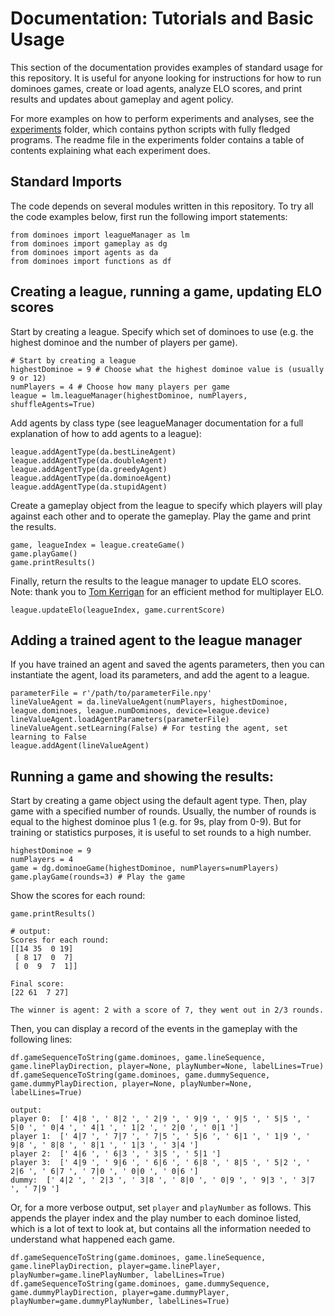 # Documentation: Tutorials and Basic Usage
This section of the documentation provides examples of standard usage for this
repository. It is useful for anyone looking for instructions for how to run
dominoes games, create or load agents, analyze ELO scores, and print 
results and updates about gameplay and agent policy. 

For more examples on how to perform experiments and analyses, see the
[experiments](../experiments) folder, which contains python scripts with fully
fledged programs. The readme file in the experiments folder contains a table 
of contents explaining what each experiment does. 


## Standard Imports
The code depends on several modules written in this repository. To try all the
code examples below, first run the following import statements: 
```
from dominoes import leagueManager as lm
from dominoes import gameplay as dg
from dominoes import agents as da
from dominoes import functions as df
```

## Creating a league, running a game, updating ELO scores
Start by creating a league. Specify which set of dominoes to use (e.g. the
highest dominoe and the number of players per game). 
```
# Start by creating a league
highestDominoe = 9 # Choose what the highest dominoe value is (usually 9 or 12)
numPlayers = 4 # Choose how many players per game
league = lm.leagueManager(highestDominoe, numPlayers, shuffleAgents=True)
```

Add agents by class type (see leagueManager documentation for a full
explanation of how to add agents to a league):
```
league.addAgentType(da.bestLineAgent)
league.addAgentType(da.doubleAgent)
league.addAgentType(da.greedyAgent)
league.addAgentType(da.dominoeAgent)
league.addAgentType(da.stupidAgent)
```

Create a gameplay object from the league to specify which players will play
against each other and to operate the gameplay. Play the game and print the 
results.
```
game, leagueIndex = league.createGame()
game.playGame()
game.printResults()
```

Finally, return the results to the league manager to update ELO scores. Note: 
thank you to [Tom Kerrigan](http://www.tckerrigan.com/Misc/Multiplayer_Elo/) 
for an efficient method for multiplayer ELO. 
```
league.updateElo(leagueIndex, game.currentScore)
```

## Adding a trained agent to the league manager
If you have trained an agent and saved the agents parameters, then you can 
instantiate the agent, load its parameters, and add the agent to a league. 
```
parameterFile = r'/path/to/parameterFile.npy'
lineValueAgent = da.lineValueAgent(numPlayers, highestDominoe, league.dominoes, league.numDominoes, device=league.device)
lineValueAgent.loadAgentParameters(parameterFile)
lineValueAgent.setLearning(False) # For testing the agent, set learning to False
league.addAgent(lineValueAgent)
```

## Running a game and showing the results: 
Start by creating a game object using the default agent type. Then, play game
with a specified number of rounds. Usually, the number of rounds is equal to 
the highest dominoe plus 1 (e.g. for 9s, play from 0-9). But for training or 
statistics purposes, it is useful to set rounds to a high number.
```
highestDominoe = 9
numPlayers = 4
game = dg.dominoeGame(highestDominoe, numPlayers=numPlayers) 
game.playGame(rounds=3) # Play the game 
```

Show the scores for each round: 
```
game.printResults()

# output: 
Scores for each round:
[[14 35  0 19]
 [ 8 17  0  7]
 [ 0  9  7  1]]

Final score:
[22 61  7 27]

The winner is agent: 2 with a score of 7, they went out in 2/3 rounds.
```

Then, you can display a record of the events in the gameplay with the
following lines: 
```
df.gameSequenceToString(game.dominoes, game.lineSequence, game.linePlayDirection, player=None, playNumber=None, labelLines=True)
df.gameSequenceToString(game.dominoes, game.dummySequence, game.dummyPlayDirection, player=None, playNumber=None, labelLines=True) 

output:
player 0:  [' 4|8 ', ' 8|2 ', ' 2|9 ', ' 9|9 ', ' 9|5 ', ' 5|5 ', ' 5|0 ', ' 0|4 ', ' 4|1 ', ' 1|2 ', ' 2|0 ', ' 0|1 ']
player 1:  [' 4|7 ', ' 7|7 ', ' 7|5 ', ' 5|6 ', ' 6|1 ', ' 1|9 ', ' 9|8 ', ' 8|8 ', ' 8|1 ', ' 1|3 ', ' 3|4 ']
player 2:  [' 4|6 ', ' 6|3 ', ' 3|5 ', ' 5|1 ']
player 3:  [' 4|9 ', ' 9|6 ', ' 6|6 ', ' 6|8 ', ' 8|5 ', ' 5|2 ', ' 2|6 ', ' 6|7 ', ' 7|0 ', ' 0|0 ', ' 0|6 ']
dummy:  [' 4|2 ', ' 2|3 ', ' 3|8 ', ' 8|0 ', ' 0|9 ', ' 9|3 ', ' 3|7 ', ' 7|9 ']
```

Or, for a more verbose output, set `player` and `playNumber` as follows. This 
appends the player index and the play number to each dominoe listed, which is 
a lot of text to look at, but contains all the information needed to 
understand what happened each game. 
```
df.gameSequenceToString(game.dominoes, game.lineSequence, game.linePlayDirection, player=game.linePlayer, playNumber=game.linePlayNumber, labelLines=True)
df.gameSequenceToString(game.dominoes, game.dummySequence, game.dummyPlayDirection, player=game.dummyPlayer, playNumber=game.dummyPlayNumber, labelLines=True) 
```